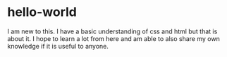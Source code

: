 # hello-world

I am new to this.  I have a basic understanding of css and html but that is about it.
I hope to learn a lot from here and am able to also share my own knowledge if it is useful to anyone.
